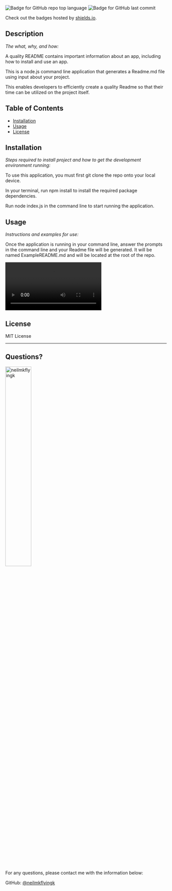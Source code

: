 ![Badge for GitHub repo top language](https://img.shields.io/github/languages/top/neilmkflyingk/write-me-a-readme?style=flat&logo=appveyor) ![Badge for GitHub last commit](https://img.shields.io/github/last-commit/neilmkflyingk/write-me-a-readme?style=flat&logo=appveyor)
  
  Check out the badges hosted by [shields.io](https://shields.io/).
  
  
  ## Description 
  
  *The what, why, and how:* 
  
  A quality README contains important information about an app, including how to install and use an app.

  This is a node.js command line application that generates a Readme.md file using input about your project.

  This enables developers to efficiently create a quality Readme so that their time can be utilized on the project itself.


  ## Table of Contents
  * [Installation](#installation)
  * [Usage](#usage)
  * [License](#license)
  
  ## Installation
  
  *Steps required to install project and how to get the development environment running:*
  
  To use this application, you must first git clone the repo onto your local device.

  In your terminal, run npm install to install the required package dependencies.

  Run node index.js in the command line to start running the application.

  
  ## Usage 
  
  *Instructions and examples for use:*
  
  Once the application is running in your command line, answer the prompts in the command line and your Readme file will be generated. It will be named ExampleREADME.md and will be located at the root of the repo.


  <video src="09%20README%20Generator.mp4" controls title="Title"></video>
  
  
  ## License
  
  MIT License
  
  ---
  
  ## Questions?

  <img src="https://avatars.githubusercontent.com/u/126199320?v=4" alt="neilmkflyingk" width="40%" />
  
  For any questions, please contact me with the information below:
 
  GitHub: [@neilmkflyingk](https://api.github.com/users/neilmkflyingk)
  
